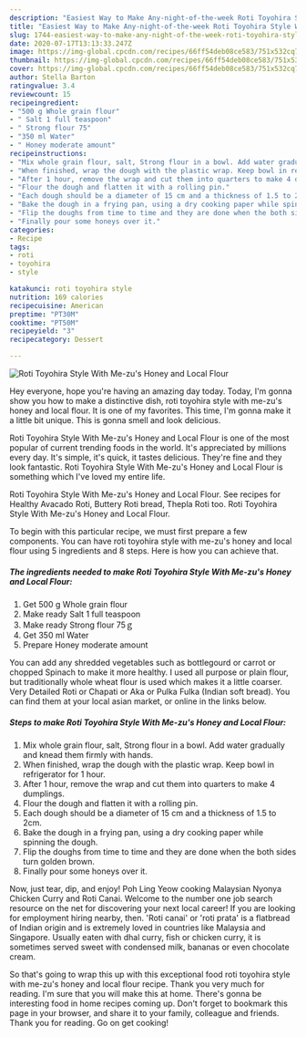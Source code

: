 ```yaml
---
description: "Easiest Way to Make Any-night-of-the-week Roti Toyohira Style With Me-zu&amp;#39;s Honey and Local Flour"
title: "Easiest Way to Make Any-night-of-the-week Roti Toyohira Style With Me-zu&amp;#39;s Honey and Local Flour"
slug: 1744-easiest-way-to-make-any-night-of-the-week-roti-toyohira-style-with-me-zu-and-39-s-honey-and-local-flour
date: 2020-07-17T13:13:33.247Z
image: https://img-global.cpcdn.com/recipes/66ff54deb08ce583/751x532cq70/roti-toyohira-style-with-me-zus-honey-and-local-flour-recipe-main-photo.jpg
thumbnail: https://img-global.cpcdn.com/recipes/66ff54deb08ce583/751x532cq70/roti-toyohira-style-with-me-zus-honey-and-local-flour-recipe-main-photo.jpg
cover: https://img-global.cpcdn.com/recipes/66ff54deb08ce583/751x532cq70/roti-toyohira-style-with-me-zus-honey-and-local-flour-recipe-main-photo.jpg
author: Stella Barton
ratingvalue: 3.4
reviewcount: 15
recipeingredient:
- "500 g Whole grain flour"
- " Salt 1 full teaspoon"
- " Strong flour 75"
- "350 ml Water"
- " Honey moderate amount"
recipeinstructions:
- "Mix whole grain flour, salt, Strong flour in a bowl. Add water gradually and knead them firmly with hands."
- "When finished, wrap the dough with the plastic wrap. Keep bowl in refrigerator for 1 hour."
- "After 1 hour, remove the wrap and cut them into quarters to make 4 dumplings."
- "Flour the dough and flatten it with a rolling pin."
- "Each dough should be a diameter of 15 cm and a thickness of 1.5 to 2cm."
- "Bake the dough in a frying pan, using a dry cooking paper while spinning the dough."
- "Flip the doughs from time to time and they are done when the both sides turn golden brown."
- "Finally pour some honeys over it."
categories:
- Recipe
tags:
- roti
- toyohira
- style

katakunci: roti toyohira style 
nutrition: 169 calories
recipecuisine: American
preptime: "PT30M"
cooktime: "PT50M"
recipeyield: "3"
recipecategory: Dessert

---
```



![Roti Toyohira Style With Me-zu&#39;s Honey and Local Flour](https://img-global.cpcdn.com/recipes/66ff54deb08ce583/751x532cq70/roti-toyohira-style-with-me-zus-honey-and-local-flour-recipe-main-photo.jpg)

Hey everyone, hope you're having an amazing day today. Today, I'm gonna show you how to make a distinctive dish, roti toyohira style with me-zu&#39;s honey and local flour. It is one of my favorites. This time, I'm gonna make it a little bit unique. This is gonna smell and look delicious.

Roti Toyohira Style With Me-zu&#39;s Honey and Local Flour is one of the most popular of current trending foods in the world. It's appreciated by millions every day. It's simple, it's quick, it tastes delicious. They're fine and they look fantastic. Roti Toyohira Style With Me-zu&#39;s Honey and Local Flour is something which I've loved my entire life.

Roti Toyohira Style With Me-zu&#39;s Honey and Local Flour. See recipes for Healthy Avacado Roti, Buttery Roti bread, Thepla Roti too. Roti Toyohira Style With Me-zu&#39;s Honey and Local Flour.


To begin with this particular recipe, we must first prepare a few components. You can have roti toyohira style with me-zu&#39;s honey and local flour using 5 ingredients and 8 steps. Here is how you can achieve that.

<!--inarticleads1-->

##### The ingredients needed to make Roti Toyohira Style With Me-zu&#39;s Honey and Local Flour:

1. Get 500 g Whole grain flour
1. Make ready  Salt 1 full teaspoon
1. Make ready  Strong flour 75ｇ
1. Get 350 ml Water
1. Prepare  Honey moderate amount


You can add any shredded vegetables such as bottlegourd or carrot or chopped Spinach to make it more healthy. I used all purpose or plain flour, but traditionally whole wheat flour is used which makes it a little coarser. Very Detailed Roti or Chapati or Aka or Pulka Fulka (Indian soft bread). You can find them at your local asian market, or online in the links below. 

<!--inarticleads2-->

##### Steps to make Roti Toyohira Style With Me-zu&#39;s Honey and Local Flour:

1. Mix whole grain flour, salt, Strong flour in a bowl. Add water gradually and knead them firmly with hands.
1. When finished, wrap the dough with the plastic wrap. Keep bowl in refrigerator for 1 hour.
1. After 1 hour, remove the wrap and cut them into quarters to make 4 dumplings.
1. Flour the dough and flatten it with a rolling pin.
1. Each dough should be a diameter of 15 cm and a thickness of 1.5 to 2cm.
1. Bake the dough in a frying pan, using a dry cooking paper while spinning the dough.
1. Flip the doughs from time to time and they are done when the both sides turn golden brown.
1. Finally pour some honeys over it.


Now, just tear, dip, and enjoy! Poh Ling Yeow cooking Malaysian Nyonya Chicken Curry and Roti Canai. Welcome to the number one job search resource on the net for discovering your next local career! If you are looking for employment hiring nearby, then. &#39;Roti canai&#39; or &#39;roti prata&#39; is a flatbread of Indian origin and is extremely loved in countries like Malaysia and Singapore. Usually eaten with dhal curry, fish or chicken curry, it is sometimes served sweet with condensed milk, bananas or even chocolate cream. 

So that's going to wrap this up with this exceptional food roti toyohira style with me-zu&#39;s honey and local flour recipe. Thank you very much for reading. I'm sure that you will make this at home. There's gonna be interesting food in home recipes coming up. Don't forget to bookmark this page in your browser, and share it to your family, colleague and friends. Thank you for reading. Go on get cooking!
